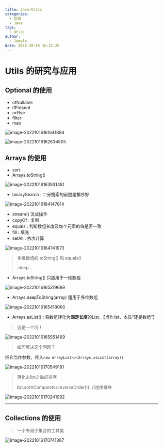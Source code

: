 ```yaml
---
title: Java-Utils
categories:
  - 后端
  - Java
tags:
  - Utils
author:
  - Jungle
date: 2022-10-16 16:15:29
---
```


# Utils 的研究与应用

## Optional 的使用

- ofNullable
- ifPresent
- orElse
- filter
- map

![image-20221016161641894](./Java-Utils/1.png)

![image-20221016162634505](./Java-Utils/2.png)

## Arrays 的使用

- sort
- Arrays.toString()

![image-20221016163931481](./Java-Utils/3.png)

- binarySearch : 二分搜索的前提是排序好

![image-20221016164147814](./Java-Utils/4.png)

- stream() 流式操作 
- copyOf : 复制
- equals : 判断数组长度及每个元素的值是否一致
- fill : 填充
- setAll : 依次计算

![image-20221016164741973](./Java-Utils/5.png)

> 多维数组的 toString() 和 equals() 
>
> .deep...

- Arrays.toString() 只适用于一维数组

![image-20221016165219689](./Java-Utils/6.png)

- Arrays.deepToString(array) 适用于多维数组 

![image-20221016165418066](./Java-Utils/7.png)



- Arrays.asList() : 将数组转化为**固定长度**的List。【当作list，本质“还是数组”】

> 这是一个坑！

![image-20221016165951499](./Java-Utils/8.png)

> 如何解决这个问题？

把它当作参数，传入`new ArrayList<>(Arrays.asList(array))`

![image-20221016170549181](./Java-Utils/9.png)



> 转化未list之后的排序
>
> list.sort(Comparator.reverseOrder()); //逆序排序

![image-20221016170241992](./Java-Utils/10.png)



---



## Collections 的使用

> 一个专用于集合的工具类

![image-20221016170741367](./Java-Utils/11.png)

























